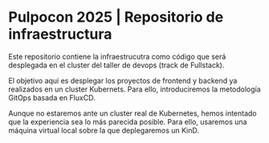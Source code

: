 # Pulpocon 2025 | Repositorio de infraestructura

Este repositorio contiene la infraestrucutra como código que será desplegada en el cluster del taller de devops (track de Fullstack).

El objetivo aquí es desplegar los proyectos de frontend y backend ya realizados en un cluster Kubernets. Para ello, introduciremos la metodología GitOps basada en FluxCD.

Aunque no estaremos ante un cluster real de Kubernetes, hemos intentado que la experiencia sea lo más parecida posible. Para ello, usaremos una máquina virtual local sobre la que deplegaremos un KinD.